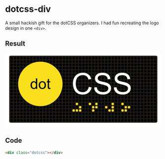 # dotcss-div

A small hackish gift for the dotCSS organizers. I had fun recreating the
logo design in one `<div>`.

## Result

![Rendering](/app/assets/rendering.png)

## Code

```html
<div class="dotcss"></div>
```

